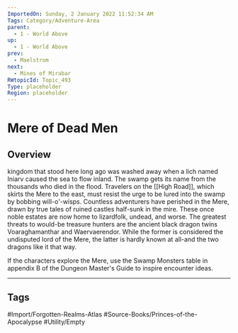 ```yaml
---
ImportedOn: Sunday, 2 January 2022 11:52:34 AM
Tags: Category/Adventure-Area
parent:
  - 1 - World Above
up:
  - 1 - World Above
prev:
  - Maelstrom
next:
  - Mines of Mirabar
RWtopicId: Topic_493
Type: placeholder
Region: placeholder
---
```

# Mere of Dead Men
## Overview
kingdom that stood here long ago was washed away when a lich named Iniarv caused the sea to flow inland. The swamp gets its name from the thousands who died in the flood. Travelers on the [[High Road]], which skirts the Mere to the east, must resist the urge to be lured into the swamp by bobbing will-o'-wisps. Countless adventurers have perished in the Mere, drawn by true tales of ruined castles half-sunk in the mire. These once noble estates are now home to lizardfolk, undead, and worse. The greatest threats to would-be treasure hunters are the ancient black dragon twins Voaraghamanthar and Waervaerendor. While the former is considered the undisputed lord of the Mere, the latter is hardly known at all-and the two dragons like it that way.

If the characters explore the Mere, use the Swamp Monsters table in appendix B of the Dungeon Master's Guide to inspire encounter ideas.


---
## Tags
#Import/Forgotten-Realms-Atlas #Source-Books/Princes-of-the-Apocalypse #Utility/Empty

